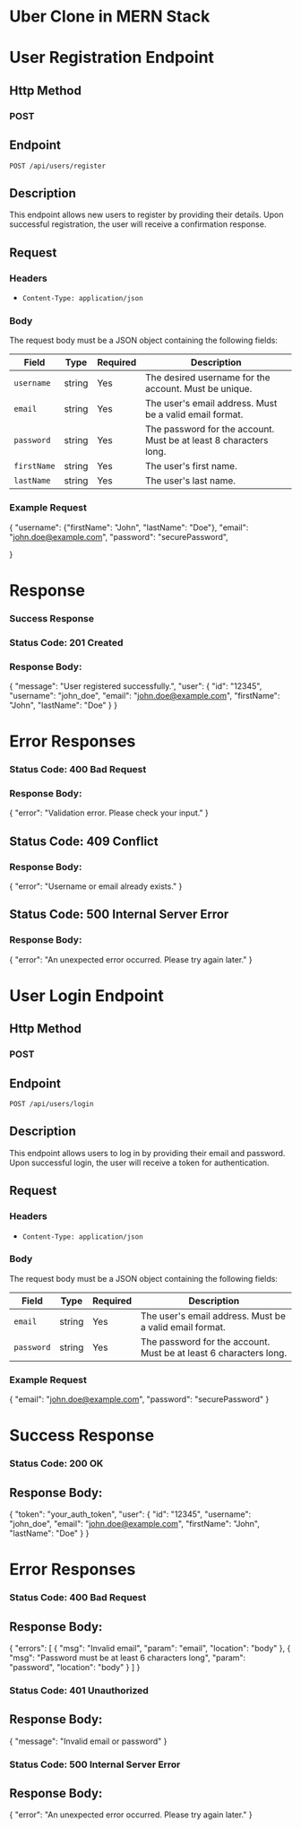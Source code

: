 # Uber Clone in MERN Stack


# User Registration Endpoint
## Http Method
### POST
## Endpoint
`POST /api/users/register`

## Description
This endpoint allows new users to register by providing their details. Upon successful registration, the user will receive a confirmation response.

## Request

### Headers
- `Content-Type: application/json`

### Body
The request body must be a JSON object containing the following fields:

| Field        | Type     | Required | Description                          |
|--------------|----------|----------|--------------------------------------|
| `username`   | string   | Yes      | The desired username for the account. Must be unique. |
| `email`      | string   | Yes      | The user's email address. Must be a valid email format. |
| `password`   | string   | Yes      | The password for the account. Must be at least 8 characters long. |
| `firstName`  | string   | Yes       | The user's first name.               |
| `lastName`   | string   | Yes       | The user's last name.                |

### Example Request

{
  "username": {"firstName": "John",
  "lastName": "Doe"},
  "email": "john.doe@example.com",
  "password": "securePassword",
  
}


# Response 

### Success Response

### Status Code: 201 Created

### Response Body:

{
  "message": "User  registered successfully.",
  "user": {
    "id": "12345",
    "username": "john_doe",
    "email": "john.doe@example.com",
    "firstName": "John",
    "lastName": "Doe"
  }
}

# Error Responses

### Status Code: 400 Bad Request

### Response Body:

{
  "error": "Validation error. Please check your input."
}

## Status Code: 409 Conflict

### Response Body:

{
  "error": "Username or email already exists."
}

## Status Code: 500 Internal Server Error

### Response Body:

{
  "error": "An unexpected error occurred. Please try again later."
}

# User Login Endpoint
## Http Method
### POST
## Endpoint
`POST /api/users/login`

## Description
This endpoint allows users to log in by providing their email and password. Upon successful login, the user will receive a token for authentication.

## Request

### Headers
- `Content-Type: application/json`

### Body
The request body must be a JSON object containing the following fields:

| Field     | Type     | Required | Description                          |
|-----------|----------|----------|--------------------------------------|
| `email`   | string   | Yes      | The user's email address. Must be a valid email format. |
| `password`| string   | Yes      | The password for the account. Must be at least 6 characters long. |

### Example Request
{
  "email": "john.doe@example.com",
  "password": "securePassword"
}

# Success Response
### Status Code: 200 OK
## Response Body:
{
  "token": "your_auth_token",
  "user": {
    "id": "12345",
    "username": "john_doe",
    "email": "john.doe@example.com",
    "firstName": "John",
    "lastName": "Doe"
  }
}

# Error Responses
### Status Code: 400 Bad Request
## Response Body:
{
  "errors": [
    {
      "msg": "Invalid email",
      "param": "email",
      "location": "body"
    },
    {
      "msg": "Password must be at least 6 characters long",
      "param": "password",
      "location": "body"
    }
  ]
}

### Status Code: 401 Unauthorized
## Response Body:
{
  "message": "Invalid email or password"
}

### Status Code: 500 Internal Server Error
## Response Body:

{
  "error": "An unexpected error occurred. Please try again later."
}